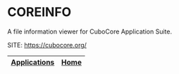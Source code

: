 # COREINFO
 
 A file information viewer for CuboCore Application Suite.
 
 SITE: https://cubocore.org/

 | [Applications](https://portable-linux-apps.github.io/apps.html) | [Home](https://portable-linux-apps.github.io)
 | --- | --- |
